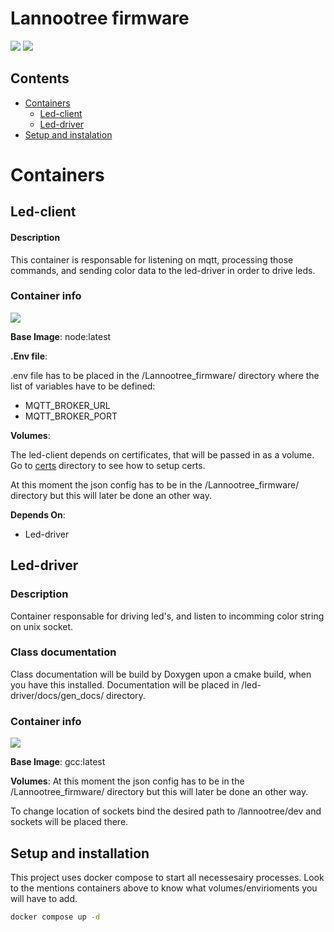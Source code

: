 # Lannootree firmware

![](https://img.shields.io/badge/C++-C++17-blue) ![](https://img.shields.io/badge/Typescript-4.8.x-blue) 

## Contents
- [Containers](#containers)
  - [Led-client](#led-client)
  - [Led-driver](#led-driver)
- [Setup and instalation](#setup-and-installation)

# Containers

## Led-client
#### Description
This container is responsable for listening on mqtt, processing those commands, and sending color data to the led-driver in order to drive leds.

### Container info
![](https://img.shields.io/badge/Typescript-4.8.x-blue)

**Base Image**: node:latest

**.Env file**:

.env file has to be placed in the /Lannootree_firmware/ directory where the list of variables have to be defined:

  - MQTT_BROKER_URL
  - MQTT_BROKER_PORT

**Volumes**:

The led-client depends on certificates, that will be passed in as a volume.
Go to [certs](../certs/README.md) directory to see how to setup certs.

At this moment the json config has to be in the /Lannootree_firmware/ directory but this will later be done an other way.

**Depends On**:
  - Led-driver


## Led-driver
### Description
Container responsable for driving led's, and listen to incomming color string on unix socket.

### Class documentation
Class documentation will be build by Doxygen upon a cmake build, when you have this installed. Documentation will be placed in /led-driver/docs/gen_docs/ directory.

### Container info
![](https://img.shields.io/badge/C++-C++17-blue)


**Base Image**: gcc:latest

**Volumes**:
At this moment the json config has to be in the /Lannootree_firmware/ directory but this will later be done an other way.

To change location of sockets bind the desired path to /lannootree/dev and sockets will be placed there.

## Setup and installation

This project uses docker compose to start all necessesairy processes. Look to the mentions containers above to know what volumes/envirioments you will have to add.

```bash
docker compose up -d
```
